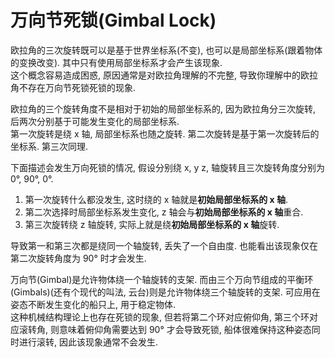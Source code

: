 # 万向节死锁(Gimbal Lock)

欧拉角的三次旋转既可以是基于世界坐标系(不变), 也可以是局部坐标系(跟着物体的变换改变). 其中只有使用局部坐标系才会产生该现象.  
这个概念容易造成困惑, 原因通常是对欧拉角理解的不完整, 导致你理解中的欧拉角不存在万向节死锁死锁的现象.  

欧拉角的三个旋转角度不是相对于初始的局部坐标系的, 因为欧拉角分三次旋转, 后两次分别基于可能发生变化的局部坐标系.  
第一次旋转是绕 x 轴, 局部坐标系也随之旋转. 第二次旋转是基于第一次旋转后的坐标系. 第三次同理.  

下面描述会发生万向死锁的情况, 假设分别绕 x, y z, 轴旋转且三次旋转角度分别为 0°, 90°, 0°.  

1. 第一次旋转什么都没发生, 这时绕的 x 轴就是**初始局部坐标系的 x 轴**.
2. 第二次选择时局部坐标系发生变化, z 轴会与**初始局部坐标系的 x 轴**重合.
3. 第三次旋转绕 z 轴旋转, 实际上就是绕**初始局部坐标系的 x 轴**旋转.

导致第一和第三次都是绕同一个轴旋转, 丢失了一个自由度. 也能看出该现象仅在第二次旋转角度为 90° 时才会发生.  

万向节(Gimbal)是允许物体绕一个轴旋转的支架. 而由三个万向节组成的平衡环(Gimbals)(还有个现代的叫法, 云台)则是允许物体绕三个轴旋转的支架. 可应用在姿态不断发生变化的船只上, 用于稳定物体.  
这种机械结构理论上也存在死锁的现象, 但若将第二个环对应俯仰角, 第三个环对应滚转角, 则意味着俯仰角需要达到 90° 才会导致死锁, 船体很难保持这种姿态同时进行滚转, 因此该现象通常不会发生.  
